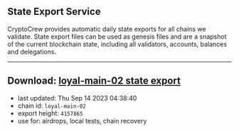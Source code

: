 ## State Export Service
CryptoCrew provides automatic daily state exports for all chains we validate. State export files can be used as genesis files and are a snapshot of the current blockchain state, including all validators, accounts, balances and delegations.

---
**Download: [loyal-main-02 state export](https://dl.ccvalidators.com/SERVICE/loyal/loyal-main-02_export_4157865.json)**
---

- last updated: Thu Sep 14 2023 04:38:40
- chain id: `loyal-main-02`
- export height: `4157865`
- use for: airdrops, local tests, chain recovery
